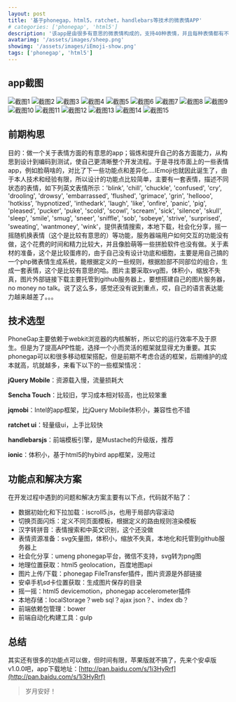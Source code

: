 ```yaml
---
layout: post
title: '基于phonegap，html5，ratchet，handlebars等技术的微表情APP'
# categories: ['phonegap', 'html5']
description: '该app是由很多有意思的微表情构成的，支持40种表情，并且每种表情都有不同的状态，主要有搜索表情，分享表情，摇一摇换表情等功能。目前只支持安卓版。由前期构思，到技术选型，到界面设计，到编码测试，再到发布，过程还是花了不少心思...'
avatarimg: '/assets/images/sheep.png'
showimg: '/assets/images/iEmoji-show.png'
tags: ['phonegap', 'html5']
---
```


## app截图

![截图1](/assets/images/iEmoji-screenshot-1.png)
![截图2](/assets/images/iEmoji-screenshot-2.png)
![截图3](/assets/images/iEmoji-screenshot-3.png)
![截图4](/assets/images/iEmoji-screenshot-4.png)
![截图5](/assets/images/iEmoji-screenshot-5.png)
![截图6](/assets/images/iEmoji-screenshot-6.png)
![截图7](/assets/images/iEmoji-screenshot-7.png)
![截图8](/assets/images/iEmoji-screenshot-8.png)
![截图9](/assets/images/iEmoji-screenshot-9.png)
![截图10](/assets/images/iEmoji-screenshot-10.png)
![截图11](/assets/images/iEmoji-screenshot-11.png)
![截图12](/assets/images/iEmoji-screenshot-12.png)
![截图13](/assets/images/iEmoji-screenshot-13.png)
![截图14](/assets/images/iEmoji-screenshot-14.png)
![截图15](/assets/images/iEmoji-screenshot-15.png)


## 前期构思

目的：做一个关于表情方面的有意思的app；锻炼和提升自己的各方面能力，从构思到设计到编码到测试，使自己更清晰整个开发流程。于是寻找市面上的一些表情app，例如脸萌啥的，对比了下一些功能点和差异化....IEmoji也就因此诞生了，由于本人技术和经验有限，所以设计的功能点比较简单，主要有一套表情，描述不同状态的表情，如下列英文表情所示：'blink', 'chill', 'chuckle', 'confused', 'cry', 'drooling', 'drowsy', 'embarrassed', 'flushed', 'grimace', 'grin', 'hellooo', 'hotkiss', 'hypnotized', 'inthedark', 'laugh', 'like', 'onfire', 'panic', 'pig', 'pleased', 'pucker', 'puke', 'scold', 'scowl', 'scream', 'sick', 'silence', 'skull', 'sleep', 'smile', 'smug', 'sneer', 'sniffle', 'sob', 'sobeye', 'strive', 'surprised', 'sweating', 'wantmoney', 'wink'，提供表情搜索，本地下载，社会化分享，摇一摇随机换表情（这个是比较有意思的）等功能，服务器端用户如何交互的功能没有做，这个花费的时间和精力比较大，并且像脸萌等一些拼脸软件也没有做。关于素材的准备，这个是比较蛋疼的，由于自己没有设计功底和细胞，主要是用自己搞的一个php微表情生成系统，能根据定义的一些规则，根据脸部不同部位的组合，生成一套表情，这个是比较有意思的哈。图片主要采取svg图，体积小，缩放不失真，图片外部链接下载主要托管到github服务器上，要想搭建自己的图片服务器，no money no talk。说了这么多，感觉还没有说到重点，哎，自己的语言表达能力越来越差了。。。


## 技术选型

PhoneGap主要依赖于webkit浏览器的内核解析，所以它的运行效率不及于原生。但是为了提高APP性能，选择一个小而灵活的框架就显得尤为重要。其实phonegap可以和很多移动框架搭配，但是前期不考虑合适的框架，后期维护的成本就高，坑就越多，来看下以下的一些框架情况：

**jQuery Mobile**：资源载入慢，流量损耗大

**Sencha Touch**：比较旧，学习成本相对较高，也比较笨重

**jqmobi**：Intel的app框架，比jQuery Mobile体积小，兼容性也不错

**ratchet ui**：轻量级ui，上手比较快

**handlebarsjs**：前端模板引擎，是Mustache的升级版，推荐

**ionic**：体积小，基于html5的hybird app框架，没用过


## 功能点和解决方案

在开发过程中遇到的问题和解决方案主要有以下点，代码就不贴了：

* 数据初始化和下拉加载：iscroll5.js，也用于局部内容滚动
* 切换页面闪烁：定义不同页面模板，根据定义的路由规则渲染模板
* 汉字转拼音：表情搜索和中英文识别，这个还没做
* 表情资源准备：svg矢量图，体积小，缩放不失真，本地化和托管到github服务器上
* 社会化分享：umeng phonegap平台，微信不支持，svg转为png图
* 地理位置获取：html5 geolocation，百度地图api
* 图片上传/下载：phonegap FileTransfer插件，图片资源是外部链接
* 安卓手机sd卡位置获取：生成图片保存的目录
* 摇一摇：html5 devicemotion，phonegap accelerometer插件
* 本地存储：localStorage？web sql？ajax json？、index db？
* 前端依赖包管理：bower
* 前端自动化构建工具：gulp

## 总结

其实还有很多的功能点可以做，但时间有限，苹果版就不搞了，先来个安卓版v1.0.0吧，app下载地址：[http://pan.baidu.com/s/1i3HyRrf](http://pan.baidu.com/s/1i3HyRrf)


> 岁月安好！
